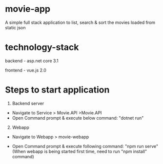 # movie-app
A simple full stack application to list, search &amp; sort the movies loaded from static json

# technology-stack
backend - asp.net core 3.1

frontend - vue.js 2.0

# Steps to start application
1. Backend server

- Navigate to Service > Movie.API >Movie.API
- Open Command prompt & execute below command: 
"dotnet run"

2. Webapp

- Navigate to Webapp > movie-webapp

- Open Command prompt & execute following command: "npm run serve"
(When webapp is being started first time, need to run "npm install" command)
